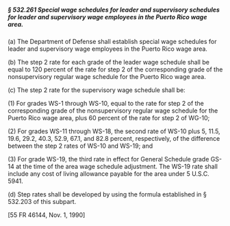 ##### § 532.261 Special wage schedules for leader and supervisory schedules for leader and supervisory wage employees in the Puerto Rico wage area. #####

(a) The Department of Defense shall establish special wage schedules for leader and supervisory wage employees in the Puerto Rico wage area.

(b) The step 2 rate for each grade of the leader wage schedule shall be equal to 120 percent of the rate for step 2 of the corresponding grade of the nonsupervisory regular wage schedule for the Puerto Rico wage area.

(c) The step 2 rate for the supervisory wage schedule shall be:

(1) For grades WS-1 through WS-10, equal to the rate for step 2 of the corresponding grade of the nonsupervisory regular wage schedule for the Puerto Rico wage area, plus 60 percent of the rate for step 2 of WG-10;

(2) For grades WS-11 through WS-18, the second rate of WS-10 plus 5, 11.5, 19.6, 29.2, 40.3, 52.9, 67.1, and 82.8 percent, respectively, of the difference between the step 2 rates of WS-10 and WS-19; and

(3) For grade WS-19, the third rate in effect for General Schedule grade GS-14 at the time of the area wage schedule adjustment. The WS-19 rate shall include any cost of living allowance payable for the area under 5 U.S.C. 5941.

(d) Step rates shall be developed by using the formula established in § 532.203 of this subpart.

[55 FR 46144, Nov. 1, 1990]